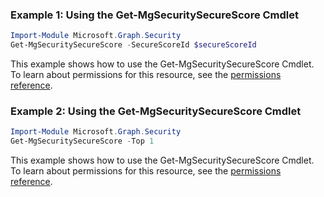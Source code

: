 ### Example 1: Using the Get-MgSecuritySecureScore Cmdlet
```powershell
Import-Module Microsoft.Graph.Security
Get-MgSecuritySecureScore -SecureScoreId $secureScoreId
```
This example shows how to use the Get-MgSecuritySecureScore Cmdlet.
To learn about permissions for this resource, see the [permissions reference](/graph/permissions-reference).
### Example 2: Using the Get-MgSecuritySecureScore Cmdlet
```powershell
Import-Module Microsoft.Graph.Security
Get-MgSecuritySecureScore -Top 1 
```
This example shows how to use the Get-MgSecuritySecureScore Cmdlet.
To learn about permissions for this resource, see the [permissions reference](/graph/permissions-reference).
